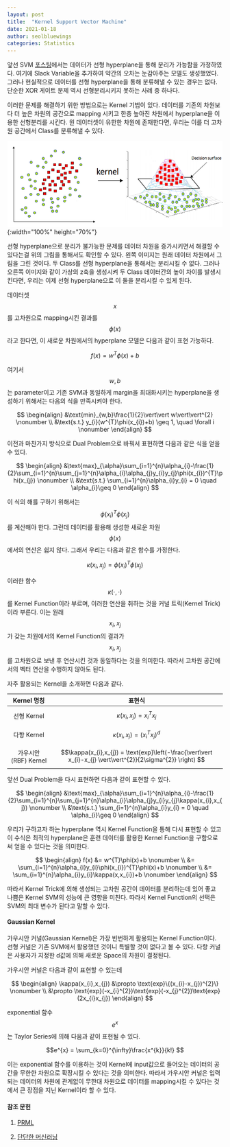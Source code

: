 ```yaml
---
layout: post
title:  "Kernel Support Vector Machine"
date: 2021-01-18
author: seolbluewings
categories: Statistics
---
```



앞선 SVM [포스팅](https://seolbluewings.github.io/%EC%84%9C%ED%8F%AC%ED%8A%B8%EB%B2%A1%ED%84%B0%EB%A8%B8%EC%8B%A0/2020/11/29/Support-Vector-Machine.html)에서는 데이터가 선형 hyperplane을 통해 분리가 가능함을 가정하였다. 여기에 Slack Variable을 추가하여 약간의 오차는 눈감아주는 모델도 생성했었다. 그러나 현실적으로 데이터를 선형 hyperplane을 통해 분류해낼 수 있는 경우는 없다. 단순한 XOR 게이트 문제 역시 선형분리시키지 못하는 사례 중 하나다.

이러한 문제를 해결하기 위한 방법으로는 Kernel 기법이 있다. 데이터를 기존의 차원보다 더 높은 차원의 공간으로 mapping 시키고 한층 높아진 차원에서 hyperplane을 이용한 선형분리를 시킨다. 원 데이터셋이 유한한 차원에 존재한다면, 우리는 이를 더 고차원 공간에서 Class를 분류해낼 수 있다.

![SVM](https://github.com/seolbluewings/seolbluewings.github.io/blob/master/assets/Kernel_SVM.png?raw=true){:width="100%" height="70%"}

선형 hyperplane으로 분리가 불가능한 문제를 데이터 차원을 증가시키면서 해결할 수 있다는걸 위의 그림을 통해서도 확인할 수 있다. 왼쪽 이미지는 원래 데이터 차원에서 그림을 그린 것이다. 두 Class를 선형 hyperplane을 통해서는 분리시킬 수 없다. 그러나 오른쪽 이미지와 같이 가상의 z축을 생성시켜 두 Class 데이터간의 높이 차이를 발생시킨다면, 우리는 이제 선형 hyperplane으로 이 둘을 분리시킬 수 있게 된다.

데이터셋 $$x$$를 고차원으로 mapping시킨 결과를 $$\phi(x)$$라고 한다면, 이 새로운 차원에서의 hyperplane 모델은 다음과 같이 표현 가능하다.

$$ f(x) = w^{T}\phi(x)+b$$

여기서 $$w,b$$는 parameter이고 기존 SVM과 동일하게 margin을 최대화시키는 hyperplane을 생성하기 위해서는 다음의 식을 만족시켜야 한다.

$$
\begin{align}
&\text{min}_{w,b}\frac{1}{2}\vert\vert w\vert\vert^{2} \nonumber \\
&\text{s.t.} y_{i}(w^{T}\phi(x_{i})+b) \geq 1, \quad \forall i \nonumber
\end{align}
$$

이전과 마찬가지 방식으로 Dual Problem으로 바꿔서 표현하면 다음과 같은 식을 얻을 수 있다.

$$
\begin{align}
&\text{max}_{\alpha}\sum_{i=1}^{n}\alpha_{i}-\frac{1}{2}\sum_{i=1}^{n}\sum_{j=1}^{n}\alpha_{i}\alpha_{j}y_{i}y_{j}\phi(x_{i})^{T}\phi(x_{j}) \nonumber \\
&\text{s.t.} \sum_{i=1}^{n}\alpha_{i}y_{i} = 0 \quad \alpha_{i}\geq 0
\end{align}
$$

이 식의 해를 구하기 위해서는 $$\phi(x_{i})^{T}\phi(x_{j})$$를 계산해야 한다. 그런데 데이터를 활용해 생성한 새로운 차원 $$\phi(x)$$ 에서의 연산은 쉽지 않다. 그래서 우리는 다음과 같은 함수를 가정한다.

$$\kappa(x_{i},x_{j}) = \phi(x_{i})^{T}\phi(x_{j})$$

이러한 함수 $$\kappa(\cdot,\cdot)$$를 Kernel Function이라 부르며, 이러한 연산을 취하는 것을 커널 트릭(Kernel Trick)이라 부른다. 이는 원래 $$x_{i},x_{j}$$가 갖는 차원에서의 Kernel Function의 결과가 $$x_{i},x_{j}$$를 고차원으로 보낸 후 연산시킨 것과 동일하다는 것을 의미한다. 따라서 고차원 공간에서의 벡터 연산을 수행하지 않아도 된다.

자주 활용되는 Kernel을 소개하면 다음과 같다.

|Kernel 명칭|표현식|
|:---:|:---:|
|선형 Kernel|$$\kappa(x_{i},x_{j}) = x_{i}^{T}x_{j} $$|
|다항 Kernel|$$\kappa(x_{i},x_{j}) = (x_{i}^{T}x_{j})^{d}  $$|
|가우시안(RBF) Kernel|$$\kappa(x_{i},x_{j}) = \text{exp}\left(-\frac{\vert\vert x_{i}-x_{j} \vert\vert^{2}}{2\sigma^{2}} \right)  $$|

앞선 Dual Problem을 다시 표현하면 다음과 같이 표현할 수 있다.

$$
\begin{align}
&\text{max}_{\alpha}\sum_{i=1}^{n}\alpha_{i}-\frac{1}{2}\sum_{i=1}^{n}\sum_{j=1}^{n}\alpha_{i}\alpha_{j}y_{i}y_{j}\kappa(x_{i},x_{j}) \nonumber \\
&\text{s.t.} \sum_{i=1}^{n}\alpha_{i}y_{i} = 0 \quad \alpha_{i}\geq 0
\end{align}
$$

우리가 구하고자 하는 hyperplane 역시 Kernel Function을 통해 다시 표현할 수 있고 이 수식은 최적의 hyperplane은 훈련 데이터를 활용한 Kernel Function을 구함으로써 얻을 수 있다는 것을 의미한다.

$$
\begin{align}
f(x) &= w^{T}\phi(x)+b \nonumber \\
&= \sum_{i=1}^{n}\alpha_{i}y_{i}\phi(x_{i})^{T}\phi(x)+b \nonumber \\
&= \sum_{i=1}^{n}\alpha_{i}y_{i}\kappa(x,x_{i})+b \nonumber
\end{align}
$$

따라서 Kernel Trick에 의해 생성되는 고차원 공간이 데이터를 분리하는데 있어 좋고 나쁨은 Kernel SVM의 성능에 큰 영향을 미친다. 따라서 Kernel Function의 선택은 SVM의 최대 변수가 된다고 말할 수 있다.

#### Gaussian Kernel

가우시안 커널(Gaussian Kernel)은 가장 빈번하게 활용되는 Kernel Function이다. 선형 커널은 기존 SVM에서 활용했던 것이니 특별할 것이 없다고 볼 수 있다. 다항 커널은 사용자가 지정한 d값에 의해 새로운 Space의 차원이 결정된다.

가우시안 커널은 다음과 같이 표현할 수 있는데

$$
\begin{align}
\kappa(x_{i},x_{j}) &\propto \text{exp}\{(x_{i}-x_{j})^{2}\} \nonumber \\
&\propto \text{exp}(-x_{i}^{2})\text{exp}(-x_{j}^{2})\text{exp}(2x_{i}x_{j})
\end{align}
$$

exponential 함수 $$e^{x}$$는 Taylor Series에 의해 다음과 같이 표현될 수 있다.

$$e^{x} = \sum_{k=0}^{\infty}\frac{x^{k}}{k!} $$

이는 exponential 함수를 이용하는 것이 Kernel에 input값으로 들어오는 데이터의 공간을 무한한 차원으로 확장시킬 수 있다는 것을 의미한다. 따라서 가우시안 커널은 입력되는 데이터의 차원에 관계없이 무한대 차원으로 데이터를 mapping시킬 수 있다는 것에서 큰 장점을 지닌 Kernel이라 할 수 있다.


#### 참조 문헌
1. [PRML](http://users.isr.ist.utl.pt/~wurmd/Livros/school/Bishop%20-%20Pattern%20Recognition%20And%20Machine%20Learning%20-%20Springer%20%202006.pdf) <br>

2. [단단한 머신러닝](http://www.yes24.com/Product/Goods/88440860)
